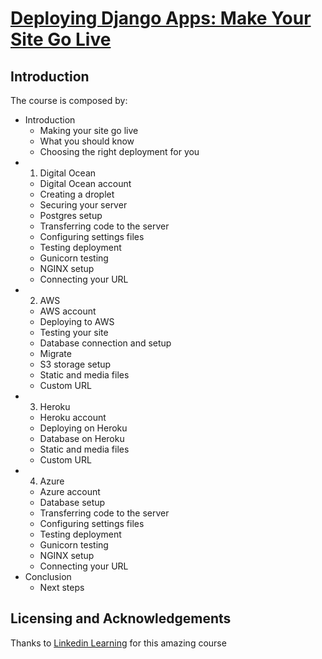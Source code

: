 # [Deploying Django Apps: Make Your Site Go Live](https://www.linkedin.com/learning/deploying-django-apps-make-your-site-go-live)

## Introduction

The course is composed by:

- Introduction
  - Making your site go live
  - What you should know
  - Choosing the right deployment for you
- 1. Digital Ocean
  - Digital Ocean account
  - Creating a droplet
  - Securing your server
  - Postgres setup
  - Transferring code to the server
  - Configuring settings files
  - Testing deployment
  - Gunicorn testing
  - NGINX setup
  - Connecting your URL
- 2. AWS
  - AWS account
  - Deploying to AWS
  - Testing your site
  - Database connection and setup
  - Migrate
  - S3 storage setup
  - Static and media files
  - Custom URL
- 3. Heroku
  - Heroku account
  - Deploying on Heroku
  - Database on Heroku
  - Static and media files
  - Custom URL
- 4. Azure
  - Azure account
  - Database setup
  - Transferring code to the server
  - Configuring settings files
  - Testing deployment
  - Gunicorn testing
  - NGINX setup
  - Connecting your URL
- Conclusion
  - Next steps

## Licensing and Acknowledgements

Thanks to [Linkedin Learning](https://www.linkedin.com/learning/) for this amazing course

